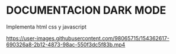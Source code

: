 # DOCUMENTACION DARK MODE

Implementa html css y javascript

https://user-images.githubusercontent.com/98065715/154362617-690326a8-2b12-4873-98ac-550f3dc5f83b.mp4
